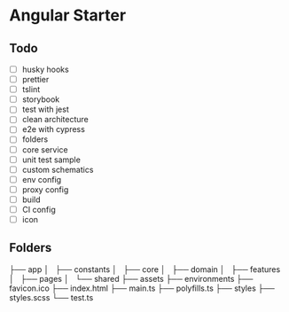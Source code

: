 # Angular Starter

## Todo
* [ ] husky hooks
* [ ] prettier
* [ ] tslint
* [ ] storybook
* [ ] test with jest
* [ ] clean architecture
* [ ] e2e with cypress
* [ ] folders
* [ ] core service
* [ ] unit test sample
* [ ] custom schematics
* [ ] env config
* [ ] proxy config
* [ ] build
* [ ] CI config
* [ ] icon

## Folders
├── app
│   ├── constants
│   ├── core
│   ├── domain
│   ├── features
│   ├── pages
│   └── shared
├── assets
├── environments
├── favicon.ico
├── index.html
├── main.ts
├── polyfills.ts
├── styles
├── styles.scss
└── test.ts
